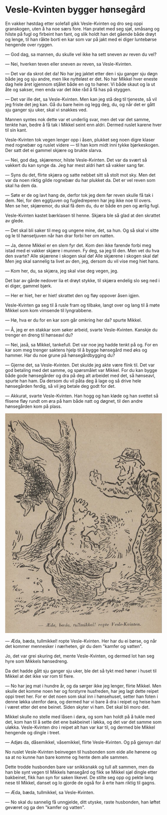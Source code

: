 # Vesle-Kvinten bygger hønsegård

En vakker høstdag etter solefall gikk Vesle-Kvinten og dro seg oppi granskogen, uten å ha noe særs fore. Han pratet med seg sjøl, småsang og hilste på fugl og firbeint han fant, og slik holdt han det gående både drøyt og lenge, til han råkte borti en kar som var på jakt med ei diger luntebørse hengende over ryggen.

— God dag, sa mannen, du skulle vel ikke ha sett sneven av reven du vel?

— Nei, hverken teven eller sneven av reven, sa Vesle-Kvinten.

— Det var da skrot det da! No har jeg jaktet etter den i sju ganger sju døgn både jeg og sju andre, men like nytteløst er det. No har Mikkel hver eneste dag hele året igjennom stjålet både en og to høner. Vi både skaut og la ut åte og sakser, men enda var det ikke råd å få has på styggen.

— Det var ille det, sa Vesle-Kvinten. Men kan jeg stå deg til tjeneste, så vil jeg friste det jeg kan. Gå du bare heim og legg deg, du, og når det er gått sju ganger sju uker, skal vi snakkes ved.

Mannen syntes nok dette var et underlig svar, men det var det samme, tenkte han, bedre å få tak i Mikkel seint enn aldri. Dermed ruslet karene hver til sin kant.

Vesle-Kvinten tok vegen lenger opp i åsen, plukket seg noen digre klaser med rognebær og ruslet videre — til han kom midt inni tykke bjørkeskogen. Der satt det ei gammel skjære og brukte slarva.

— Nei, god dag, skjæremor, hilste Vesle-Kvinten. Det var da svært så vakkert du kan synge da. Jeg har mest aldri hørt så vakker sang før.

— Syns du det, flirte skjæra og satte nebbet sitt så stolt mot sky. Men det var da noen riktig gilde rognebær du har plukket da. Det er vel reven som skal ha dem da.

— Søte er de og lavt hang de, derfor tok jeg dem før reven skulle få tak i dem. Nei, for den eggtjuven og fugledreperen har jeg ikke noe til overs. Men se her, skjæremor, du skal få dem du, du er både en pen og ærlig fugl.

Vesle-Kvinten kastet bærklasen til henne. Skjæra ble så glad at den skrattet av glede.

— Det skal bli saker til meg og ungene mine, det, sa hun. Og så skal vi sitte og le til hønsetjuven når han drar forbi her om natten.

— Ja, denne Mikkel er en slem fyr det. Kom den ikke farende forbi meg istad med ei vakker skjære i munnen. Fy deg, sa jeg til den. Men vet du hva den svarte? Alle skjærene i skogen skal dø! Alle skjærene i skogen skal dø! Men jeg skal sannelig ta livet av den, jeg, dersom du vil vise meg hiet hans.

— Kom her, du, sa skjæra, jeg skal vise deg vegen, jeg.

Det bar av gårde nedover lia et drøyt stykke, til skjæra endelig slo seg ned i ei diger, gammel bjørk.

— Her er hiet, her er hiet! skrattet den og fløy oppover åsen igjen.

Vesle-Kvinten ga seg til å rusle fram og tilbake, langt over og lang til å møte Mikkel som kom vimsende til lyngrabbene.

— Hø, hva er du for en kar som går omkring her da? spurte Mikkel.

— Å, jeg er en stakkar som søker arbeid, svarte Vesle-Kvinten. Kanskje du trenger en dreng til hønseavl du?

— Nei, jaså, sa Mikkel, tankefull. Det var noe jeg hadde tenkt på og. For en kar som meg trenger saktens hjelp til å bygge hønsegård med øks og hammer. Har du noe grune på hønsegårdbygging du?

— Gjerne det, sa Vesle-Kvinten. Det skulde jeg akte være flink til. Det var god betaling med det samme, og spørsmålet var Mikkel. For du kan bygge både gode hønsegårder og dra på deg alt arbeidet med det, så hønseavl, spurte han ham. Da dersom du vil påta deg å lage og så drive hele hønsegården ferdig, så vil jeg betale deg godt for det.

— Akkurat, svarte Vesle-Kvinten. Han hogg og han kløde og han svettet så flisene fløy rundt om øra på ham både natt og døgnet, til den andre hønsegården kom på plass.

![Æda, bæda, tullemikkel! ropte Vesle-Kvinten](./tullemikkel.png)

— Æda, bæda, tullmikkel! ropte Vesle-Kvinten. Her har du ei børse, og når det kommer mennesker i nærheten, gir du dem "kamfer og vatten".

Jo, det var grei skuring det, mente Vesle-Kvinten, og dermed lot han seg hyre som Mikkels hønsedreng.

Da det hadde gått sju ganger sju uker, ble det så tykt med høner i huset til Mikkel at det ikke var rom til flere.

— No har jeg mat i hundre år, og da sørger ikke jeg lenger, flirte Mikkel. Men skulle det komme noen her og forstyrre husfreden, har jeg lagt dette reipet oppi treet her. For er det noen som skal inn i hønsehuset, setter han foten i denne løkka utenfor døra, og dermed har vi bare å dra i reipet og heise ham i været etter det ene beinet. Siden skyter vi ham. Det skal bli moro det.

Mikkel skulle no stelle med låsen i døra, og som han holdt på å tukle med det, kom han til å sette det ene bakbeinet i løkka, og det var det samme som uløkka. Vesle-Kvinten dro i reipet alt han var kar til, og dermed ble Mikkel hengende og dingle i treet.

— Adjøs da, dåsemikkel, våsemikkel, flirte Vesle-Kvinten. Og på gjensyn da!

No ruslet Vesle-Kvinten beinvegen til husbonden som eide alle hønene og sa at no kunne han bare komme og hente dem alle sammen.

Dette trodde husbonden bare var snikksnakk og tull alt sammen, men da han ble synt vegen til Mikkels hønsegård og fikk se Mikkel sjøl dingle etter bakbeinet, fikk han syn for saken likevel. De stilte seg opp og pekte lang nese til Mikkel, danset og lo gjorde de også for å erte ham riktig til gagns.

— Æda, bæda, tullmikkel, sa Vesle-Kvinten.

— No skal du sannelig få unngjelde, ditt utyske, raste husbonden, han løftet geværet og ga den "kamfer og vatten".


